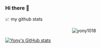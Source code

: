 ### Hi there 👋

<!--
**yony1018/yony1018** is a ✨ _special_ ✨ repository because its `README.md` (this file) appears on your GitHub profile.

Here are some ideas to get you started:

- 🔭 I’m currently working on ...
- 🌱 I’m currently learning ...
- 👯 I’m looking to collaborate on ...
- 🤔 I’m looking for help with ...
- 💬 Ask me about ...
- 📫 How to reach me: ...
- 😄 Pronouns: ...
- ⚡ Fun fact: ...
-->



📈 my github stats

<p align="center"> <img src="https://github-readme-stats.vercel.app/api?username=yony1018&show_icons=true&theme=gotham" alt="yony1018" />

[![Yony's GitHub stats](https://github-readme-stats.vercel.app/api?username=yony1018)](https://github.com/anuraghazra/github-readme-stats)
